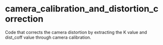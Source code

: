 # camera_calibration_and_distortion_correction
Code that corrects the camera distortion by extracting the K value and dist_coff value through camera calibration.
